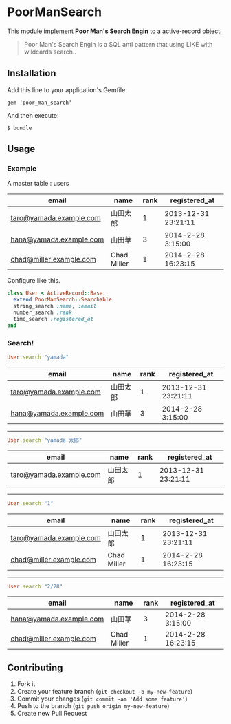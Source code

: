 # PoorManSearch

This module implement **Poor Man's Search Engin** to a active-record object.
> Poor Man's Search Engin is a SQL anti pattern that using LIKE with wildcards search..

## Installation

Add this line to your application's Gemfile:

    gem 'poor_man_search'

And then execute:

    $ bundle

## Usage

### Example

A master table : users

| email | name | rank | registered_at |
|------------------|--------------|-----|-------------|
| taro@yamada.example.com | 山田太郎 | 1 | 2013-12-31 23:21:11 |
| hana@yamada.example.com | 山田華 | 3 | 2014-2-28 3:15:00 |
| chad@miller.example.com | Chad Miller | 1 | 2014-2-28 16:23:15 |


Configure like this.

```ruby
class User < ActiveRecord::Base
  extend PoorManSearch::Searchable
  string_search :name, :email
  number_search :rank
  time_search :registered_at
end
```

### Search!

```ruby
User.search "yamada"
```

| email | name | rank | registered_at |
|------------------|--------------|-----|-------------|
| taro@yamada.example.com | 山田太郎 | 1 | 2013-12-31 23:21:11 |
| hana@yamada.example.com | 山田華 | 3 | 2014-2-28 3:15:00 |

---

```ruby
User.search "yamada 太郎"
```

| email | name | rank | registered_at |
|------------------|--------------|-----|-------------|
| taro@yamada.example.com | 山田太郎 | 1 | 2013-12-31 23:21:11 |

---

```ruby
User.search "1"
```

| email | name | rank | registered_at |
|------------------|--------------|-----|-------------|
| taro@yamada.example.com | 山田太郎 | 1 | 2013-12-31 23:21:11 |
| chad@miller.example.com | Chad Miller | 1 | 2014-2-28 16:23:15 |

---

```ruby
User.search "2/28"
```

| email | name | rank | registered_at |
|------------------|--------------|-----|-------------|
| hana@yamada.example.com | 山田華 | 3 | 2014-2-28 3:15:00 |
| chad@miller.example.com | Chad Miller | 1 | 2014-2-28 16:23:15 |


## Contributing

1. Fork it
2. Create your feature branch (`git checkout -b my-new-feature`)
3. Commit your changes (`git commit -am 'Add some feature'`)
4. Push to the branch (`git push origin my-new-feature`)
5. Create new Pull Request
